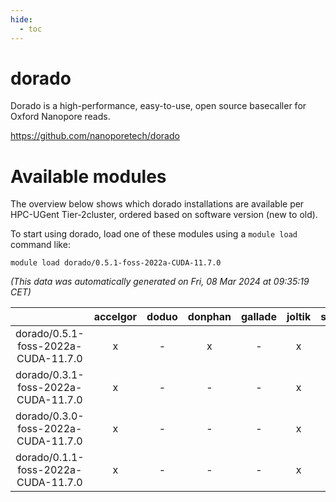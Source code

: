 ```yaml
---
hide:
  - toc
---
```


dorado
======


Dorado is a high-performance, easy-to-use, open source basecaller for Oxford Nanopore reads.

https://github.com/nanoporetech/dorado
# Available modules


The overview below shows which dorado installations are available per HPC-UGent Tier-2cluster, ordered based on software version (new to old).

To start using dorado, load one of these modules using a `module load` command like:

```shell
module load dorado/0.5.1-foss-2022a-CUDA-11.7.0
```

*(This data was automatically generated on Fri, 08 Mar 2024 at 09:35:19 CET)*  

| |accelgor|doduo|donphan|gallade|joltik|skitty|
| :---: | :---: | :---: | :---: | :---: | :---: | :---: |
|dorado/0.5.1-foss-2022a-CUDA-11.7.0|x|-|x|-|x|-|
|dorado/0.3.1-foss-2022a-CUDA-11.7.0|x|-|-|-|x|-|
|dorado/0.3.0-foss-2022a-CUDA-11.7.0|x|-|-|-|x|-|
|dorado/0.1.1-foss-2022a-CUDA-11.7.0|x|-|-|-|x|-|
